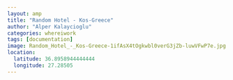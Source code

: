 ```yaml
---
layout: amp
title: "Random Hotel - Kos-Greece"
author: "Alper Kalaycioglu"
categories: whereiwork
tags: [documentation]
image: Random_Hotel_-_Kos-Greece-1ifAsX4tOgkwbl0verG3jZb-luwVFwP7e.jpg
location:
  latitude: 36.8958944444444
  longitude: 27.28505
---
```

